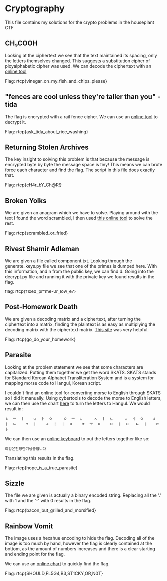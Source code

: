 # Cryptography
This file contains my solutions for the crypto problems in the houseplant CTF

## CH₃COOH
Looking at the ciphertext we see that the text maintained its spacing, only the letters themselves changed. This suggests a substitution cipher of ployalphabetic cipher was used. We can decode the ciphertext with an [online tool](https://www.guballa.de/vigenere-solver)

Flag:  rtcp{vinegar_on_my_fish_and_chips_please}

## "fences are cool unless they're taller than you" - tida
The flag is encrypted with a rail fence cipher. We can use an [online tool](https://crypto.interactive-maths.com/rail-fence-cipher.html) to decrypt it.

Flag: rtcp{ask_tida_about_rice_washing}

## Returning Stolen Archives
The key insight to solving this problem is that because the message is encrypted byte by byte the message space is tiny!
This means we can brute force each character and find the flag. The script in this file does exactly that.

Flag: rtcp{cH4r_bY_Ch@R!}

## Broken Yolks
We are given an anagram which we have to solve. Playing around with the text I found the word scrambled, I then used [this online tool](http://boulter.com/anagram/) to solve the rest.

Flag: rtcp{scrambled_or_fried}

## Rivest Shamir Adleman
We are given a file called component.txt. Looking through the generate_keys.py file we see that one of the primes is dumped here. With this information, and n from the public key, we can find d. Going into the decrypt.py file and running it with the private key we found results in the flag.

flag: rtcp{f1xed_pr\*me-0r_low_e?}

## Post-Homework Death
We are given a decoding matrix and a ciphertext, after turning the ciphertext into a matrix, finding the plaintext is as easy as multiplying the decoding matrix with the ciphertext matrix. [This site](http://aix1.uottawa.ca/~jkhoury/cryptography.htm) was very helpful.

Flag: rtcp{go_do_your_homework}

## Parasite
Looking at the problem statement we see that some characters are capitalized. Putting them together we get the word SKATS. SKATS stands for Standard Korean Alphabet Transliteration System and is a system for mapping morse code to Hangul, Korean script. 

I couldn't find an online tool for converting morse to English through SKATS so I did it manually. Using cybertools to decode the morse to English letters, we can then use the chart [here](https://en.wikipedia.org/wiki/SKATS) to turn the letters to Hangul. We would result in:
```
ㅎ  ㅡ  ㅣ    ㅁ  ㅏ  ㅇ     ㅇ  ㅡ  ㄴ     ㅈ  ㅣ  ㄴ     ㅈ  ㅓ  ㅇ    ㅎ  ㅏ  ㄴ    ㄱ  ㅣ    ㅅ  ㅏ  ㅣ  ㅇ    ㅊ  ㅜ  ㅇ    ㅇ  ㅣ  ㅂ   ㄴ  ㅣ    ㄷ  ㅏ
```
We can then use an [online keyboard](https://www.lexilogos.com/keyboard/korean.htm) to put the letters together like so:
```
희망은진정한기생충입니다
```
Translating this results in the flag.

Flag: rtcp{hope_is_a_true_parasite}

## Sizzle
The file we are given is actually a binary encoded string. Replacing all the '.' with 1 and the '-' with 0 results in the flag.

Flag: rtcp{bacon_but_grilled_and_morsified}

## Rainbow Vomit
The image uses a hexahue encoding to hide the flag. Decoding all of the image is too much by hand, however the flag is clearly contained at the bottom, as the amount of numbers increases and there is a clear starting and ending point for the flag.

We can use an [online chart](https://www.geocachingtoolbox.com/index.php?lang=en&page=hexahue) to quickly find the flag.

Flag: rtcp{SHOULD,FL5G4,B3,ST1CKY,OR,N0T}